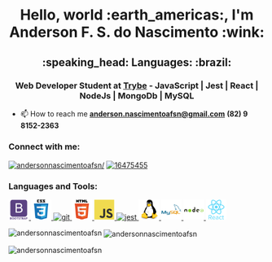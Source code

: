 <h1 align="center">Hello, world :earth_americas:, I'm Anderson F. S. do Nascimento :wink:</h1>
<h2 align="center"> :speaking_head: Languages:  :brazil: </h2>
<h3 align="center">Web Developer Student at <a href="https://www.betrybe.com/">Trybe</a> - JavaScript | Jest | React | NodeJs | MongoDb | MySQL</h3>



- 📫 How to reach me **anderson.nascimentoafsn@gmail.com** **(82) 9 8152-2363**

<h3 align="left">Connect with me:</h3>
<p align="left">
<a href="https://linkedin.com/in/andersonnascimentoafsn/" target="blank"><img align="center" src="https://raw.githubusercontent.com/rahuldkjain/github-profile-readme-generator/master/src/images/icons/Social/linked-in-alt.svg" alt="andersonnascimentoafsn/" height="30" width="40" /></a>
<a href="https://stackoverflow.com/users/14579935/anderson-nascimento" target="blank"><img align="center" src="https://raw.githubusercontent.com/rahuldkjain/github-profile-readme-generator/master/src/images/icons/Social/stack-overflow.svg" alt="16475455" height="30" width="40" /></a>
</p>

<h3 align="left">Languages and Tools:</h3>
<p align="left"> <a href="https://getbootstrap.com" target="_blank"> <img src="https://raw.githubusercontent.com/devicons/devicon/master/icons/bootstrap/bootstrap-plain-wordmark.svg" alt="bootstrap" width="40" height="40"/> </a> <a href="https://www.w3schools.com/css/" target="_blank"> <img src="https://raw.githubusercontent.com/devicons/devicon/master/icons/css3/css3-original-wordmark.svg" alt="css3" width="40" height="40"/> </a> <a href="https://git-scm.com/" target="_blank"> <img src="https://www.vectorlogo.zone/logos/git-scm/git-scm-icon.svg" alt="git" width="40" height="40"/> </a> <a href="https://www.w3.org/html/" target="_blank"> <img src="https://raw.githubusercontent.com/devicons/devicon/master/icons/html5/html5-original-wordmark.svg" alt="html5" width="40" height="40"/> </a> <a href="https://developer.mozilla.org/en-US/docs/Web/JavaScript" target="_blank"> <img src="https://raw.githubusercontent.com/devicons/devicon/master/icons/javascript/javascript-original.svg" alt="javascript" width="40" height="40"/> </a> <a href="https://jestjs.io" target="_blank"> <img src="https://www.vectorlogo.zone/logos/jestjsio/jestjsio-icon.svg" alt="jest" width="40" height="40"/> </a> <a href="https://www.linux.org/" target="_blank"> <img src="https://raw.githubusercontent.com/devicons/devicon/master/icons/linux/linux-original.svg" alt="linux" width="40" height="40"/> </a> <a href="https://www.mysql.com/" target="_blank"> <img src="https://raw.githubusercontent.com/devicons/devicon/master/icons/mysql/mysql-original-wordmark.svg" alt="mysql" width="40" height="40"/> </a> <a href="https://nodejs.org" target="_blank"> <img src="https://raw.githubusercontent.com/devicons/devicon/master/icons/nodejs/nodejs-original-wordmark.svg" alt="nodejs" width="40" height="40"/> </a> <a href="https://reactjs.org/" target="_blank"> <img src="https://raw.githubusercontent.com/devicons/devicon/master/icons/react/react-original-wordmark.svg" alt="react" width="40" height="40"/> </a> </p>

<p><img align="left" src="https://github-readme-stats.vercel.app/api/top-langs?username=andersonnascimentoafsn&show_icons=true&locale=en&layout=compact" alt="andersonnascimentoafsn" /></p>

<p>&nbsp;<img align="center" src="https://github-readme-stats.vercel.app/api?username=andersonnascimentoafsn&show_icons=true&locale=en" alt="andersonnascimentoafsn" /></p>

<p><img align="center" src="https://github-readme-streak-stats.herokuapp.com/?user=andersonnascimentoafsn&" alt="andersonnascimentoafsn" /></p>


